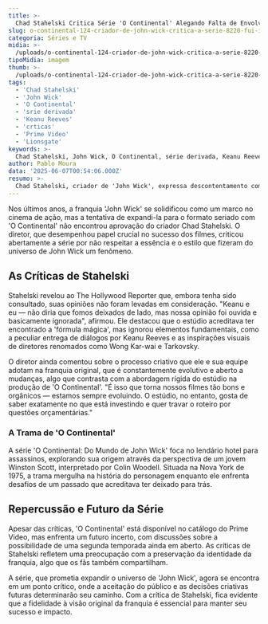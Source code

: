 ```yaml
---
title: >-
  Chad Stahelski Critica Série 'O Continental' Alegando Falta de Envolvimento
slug: o-continental-124-criador-de-john-wick-critica-a-serie-8220-fui-ignorado-8221
categoria: Séries e TV
midia: >-
  /uploads/o-continental-124-criador-de-john-wick-critica-a-serie-8220-fui-ignorado-8221-thumb.jpg
tipoMidia: imagem
thumb: >-
  /uploads/o-continental-124-criador-de-john-wick-critica-a-serie-8220-fui-ignorado-8221-thumb.jpg
tags:
  - 'Chad Stahelski'
  - 'John Wick'
  - 'O Continental'
  - 'srie derivada'
  - 'Keanu Reeves'
  - 'crticas'
  - 'Prime Video'
  - 'Lionsgate'
keywords: >-
  Chad Stahelski, John Wick, O Continental, série derivada, Keanu Reeves, críticas, Prime Video, Lionsgate
author: Pablo Moura
data: '2025-06-07T00:54:06.000Z'
resumo: >-
  Chad Stahelski, criador de 'John Wick', expressa descontentamento com a série derivada 'O Continental', afirmando que suas contribuições e as de Keanu Reeves foram ignoradas. A série, que expande o universo de 'John Wick', não agradou o diretor por não capturar a essência original.
---
```


Nos últimos anos, a franquia 'John Wick' se solidificou como um marco no cinema de ação, mas a tentativa de expandi-la para o formato seriado com 'O Continental' não encontrou aprovação do criador Chad Stahelski. O diretor, que desempenhou papel crucial no sucesso dos filmes, criticou abertamente a série por não respeitar a essência e o estilo que fizeram do universo de John Wick um fenômeno. 

## As Críticas de Stahelski

Stahelski revelou ao The Hollywood Reporter que, embora tenha sido consultado, suas opiniões não foram levadas em consideração. "Keanu e eu — não diria que fomos deixados de lado, mas nossa opinião foi ouvida e basicamente ignorada", afirmou. Ele destacou que o estúdio acreditava ter encontrado a 'fórmula mágica', mas ignorou elementos fundamentais, como a peculiar entrega de diálogos por Keanu Reeves e as inspirações visuais de diretores renomados como Wong Kar-wai e Tarkovsky.

O diretor ainda comentou sobre o processo criativo que ele e sua equipe adotam na franquia original, que é constantemente evolutivo e aberto a mudanças, algo que contrasta com a abordagem rígida do estúdio na produção de 'O Continental'. "É isso que torna nossos filmes tão bons e orgânicos — estamos sempre evoluindo. O estúdio, no entanto, gosta de saber exatamente no que está investindo e quer travar o roteiro por questões orçamentárias."

### A Trama de 'O Continental'

A série 'O Continental: Do Mundo de John Wick' foca no lendário hotel para assassinos, explorando sua origem através da perspectiva de um jovem Winston Scott, interpretado por Colin Woodell. Situada na Nova York de 1975, a trama mergulha na história do personagem enquanto ele enfrenta desafios de um passado que acreditava ter deixado para trás.

## Repercussão e Futuro da Série

Apesar das críticas, 'O Continental' está disponível no catálogo do Prime Video, mas enfrenta um futuro incerto, com discussões sobre a possibilidade de uma segunda temporada ainda em aberto. As críticas de Stahelski refletem uma preocupação com a preservação da identidade da franquia, algo que os fãs também compartilham.

A série, que prometia expandir o universo de 'John Wick', agora se encontra em um ponto crítico, onde a aceitação do público e as decisões criativas futuras determinarão seu caminho. Com a crítica de Stahelski, fica evidente que a fidelidade à visão original da franquia é essencial para manter seu sucesso e impacto.